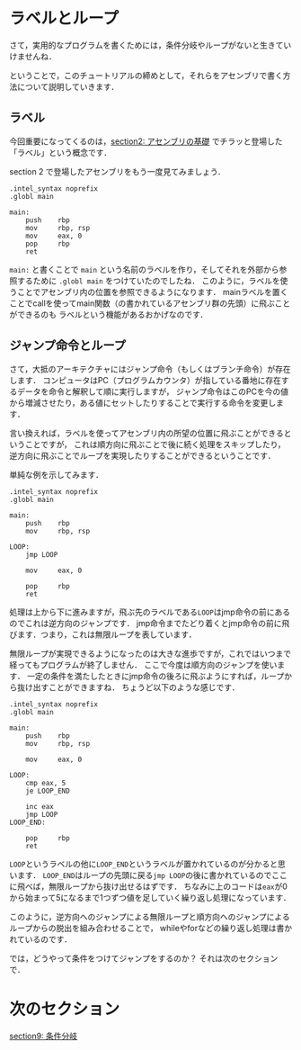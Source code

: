 # ラベルとループ

さて，実用的なプログラムを書くためには，条件分岐やループがないと生きていけませんね．

ということで，このチュートリアルの締めとして，それらをアセンブリで書く方法について説明していきます．

## ラベル

今回重要になってくるのは，[section2: アセンブリの基礎](/sections/section2_BasicOfAssembly.md) でチラッと登場した「ラベル」という概念です．

section 2 で登場したアセンブリをもう一度見てみましょう．

```
.intel_syntax noprefix
.globl main

main:
    push    rbp
    mov     rbp, rsp
    mov     eax, 0
    pop     rbp
    ret
```

`main:` と書くことで `main` という名前のラベルを作り，そしてそれを外部から参照するために `.globl main` をつけていたのでしたね．
このように，ラベルを使うことでアセンブリ内の位置を参照できるようになります．
mainラベルを置くことでcallを使ってmain関数（の書かれているアセンブリ群の先頭）に飛ぶことができるのも
ラベルという機能があるおかげなのです．

## ジャンプ命令とループ
さて，大抵のアーキテクチャにはジャンプ命令（もしくはブランチ命令）が存在します．
コンピュータはPC（プログラムカウンタ）が指している番地に存在するデータを命令と解釈して順に実行しますが，
ジャンプ命令はこのPCを今の値から増減させたり，ある値にセットしたりすることで実行する命令を変更します．

言い換えれば，ラベルを使ってアセンブリ内の所望の位置に飛ぶことができるということですが，
これは順方向に飛ぶことで後に続く処理をスキップしたり，逆方向に飛ぶことでループを実現したりすることができるということです．

単純な例を示してみます．
```
.intel_syntax noprefix
.globl main

main:
    push    rbp
    mov     rbp, rsp

LOOP:
    jmp LOOP

    mov     eax, 0

    pop     rbp
    ret
```

処理は上から下に進みますが，飛ぶ先のラベルである`LOOP`はjmp命令の前にあるのでこれは逆方向のジャンプです．
jmp命令までたどり着くとjmp命令の前に飛びます．つまり，これは無限ループを表しています．

無限ループが実現できるようになったのは大きな進歩ですが，これではいつまで経ってもプログラムが終了しません．
ここで今度は順方向のジャンプを使います．
一定の条件を満たしたときにjmp命令の後ろに飛ぶようにすれば，ループから抜け出すことができますね．
ちょうど以下のような感じです．

```
.intel_syntax noprefix
.globl main

main:
    push    rbp
    mov     rbp, rsp

    mov     eax, 0

LOOP:
    cmp eax, 5
    je LOOP_END

    inc eax
    jmp LOOP
LOOP_END:

    pop     rbp
    ret
```

`LOOP`というラベルの他に`LOOP_END`というラベルが置かれているのが分かると思います．
`LOOP_END`はループの先頭に戻る`jmp LOOP`の後に書かれているのでここに飛べば，無限ループから抜け出せるはずです．
ちなみに上のコードは`eax`が0から始まって5になるまで1つずつ値を足していく繰り返し処理になっています．

このように，逆方向へのジャンプによる無限ループと順方向へのジャンプによるループからの脱出を組み合わせることで，
whileやforなどの繰り返し処理は書かれているのです．

では，どうやって条件をつけてジャンプをするのか？
それは次のセクションで．

# 次のセクション
[section9: 条件分岐](/sections/section9_Branching.md)

